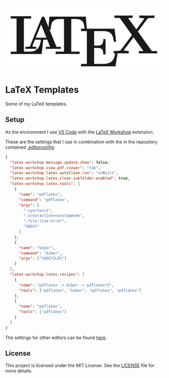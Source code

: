 <p align="center">
  <img src="latex.png">
  <br>
</p>

# LaTeX Templates

Some of my LaTeX templates.

## Setup

As the environment I use [VS Code](https://code.visualstudio.com/) with the [LaTeX Workshop](https://marketplace.visualstudio.com/items?itemName=James-Yu.latex-workshop) extension.

These are the settings that I use in combination with the in the repository contained [.editorconfig](.editorconfig):

````JSON
{
  "latex-workshop.message.update.show": false,
  "latex-workshop.view.pdf.viewer": "tab",
  "latex-workshop.latex.autoClean.run": "onBuilt",
  "latex-workshop.latex.clean.subfolder.enabled": true,
  "latex-workshop.latex.tools": [
    {
      "name": "pdflatex",
      "command": "pdflatex",
      "args": [
        "-synctex=1",
        "-interaction=nonstopmode",
        "-file-line-error",
        "%DOC%"
      ]
    },
    {
      "name": "biber",
      "command": "biber",
      "args": ["%DOCFILE%"]
    }
  ],
  "latex-workshop.latex.recipes": [
    {
      "name": "pdflatex -> biber -> pdflatex*2",
      "tools": ["pdflatex", "biber", "pdflatex", "pdflatex"]
    },
    {
      "name": "pdflatex",
      "tools": ["pdflatex"]
    }
  ]
}
````

The settings for other editors can be found [here](https://tex.stackexchange.com/questions/154751/biblatex-with-biber-configuring-my-editor-to-avoid-undefined-citations%7C).

## License

This project is licensed under the MIT License. See the [LICENSE](LICENSE) file for more details.
